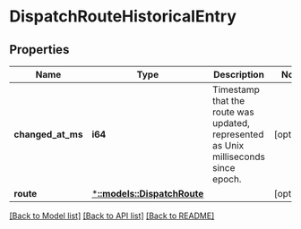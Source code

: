 # DispatchRouteHistoricalEntry

## Properties
Name | Type | Description | Notes
------------ | ------------- | ------------- | -------------
**changed_at_ms** | **i64** | Timestamp that the route was updated, represented as Unix milliseconds since epoch. | [optional] 
**route** | [***::models::DispatchRoute**](DispatchRoute.md) |  | [optional] 

[[Back to Model list]](../README.md#documentation-for-models) [[Back to API list]](../README.md#documentation-for-api-endpoints) [[Back to README]](../README.md)


